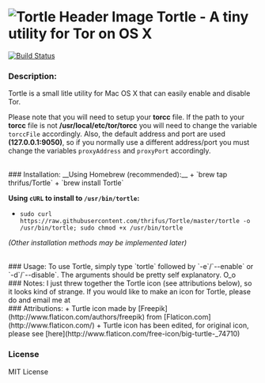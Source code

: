 # ![Tortle Header Image](http://i.imgur.com/wsacBIn.png) Tortle - A tiny utility for Tor on OS X

[![Build Status](https://travis-ci.org/thrifus/Tortle.svg)](https://travis-ci.org/thrifus/Tortle)

### Description:
Tortle is a small litle utility for Mac OS X that can easily enable and disable Tor.

Please note that you will need to setup your __torcc__ file. If the path to your __torcc__ file is not __/usr/local/etc/tor/torcc__ you will need to change the variable `torccFile` accordingly.
Also, the default address and port are used __(127.0.0.1:9050)__, so if you normally use a different address/port you must change the variables `proxyAddress` and `proxyPort` accordingly.

<br />
### Installation:
__Using Homebrew (recommended):__
+ `brew tap thrifus/Tortle`
+ `brew install Tortle`

__Using `cURL` to install to `/usr/bin/tortle`:__
+ `sudo curl https://raw.githubusercontent.com/thrifus/Tortle/master/tortle -o /usr/bin/tortle; sudo chmod +x /usr/bin/tortle`

_(Other installation methods may be implemented later)_

<br />
### Usage:
To use Tortle, simply type `tortle` followed by `-e`/`--enable` or `-d`/`--disable`. The arguments should be pretty self explanatory. O_o

<br />
### Notes:
I just threw together the Tortle icon (see attributions below), so it looks kind of strange. If you would like to make an icon for Tortle, please do and email me at <thrifus@gmail.com>

<br />
### Attributions:
+ Turtle icon made by [Freepik](http://www.flaticon.com/authors/freepik) from [Flaticon.com](http://www.flaticon.com/)
+ Turtle icon has been edited, for original icon, please see [here](http://www.flaticon.com/free-icon/big-turtle-_74710)

### License
MIT License
